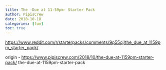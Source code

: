 ```yaml
---
title: The -Due at 11-59pm- Starter Pack
author: PipisCrew
date: 2018-10-18
categories: [fun]
toc: true
---
```


https://www.reddit.com/r/starterpacks/comments/9p55cj/the_due_at_1159pm_starter_pack/

origin - https://www.pipiscrew.com/2018/10/the-due-at-1159pm-starter-pack/ the-due-at-1159pm-starter-pack